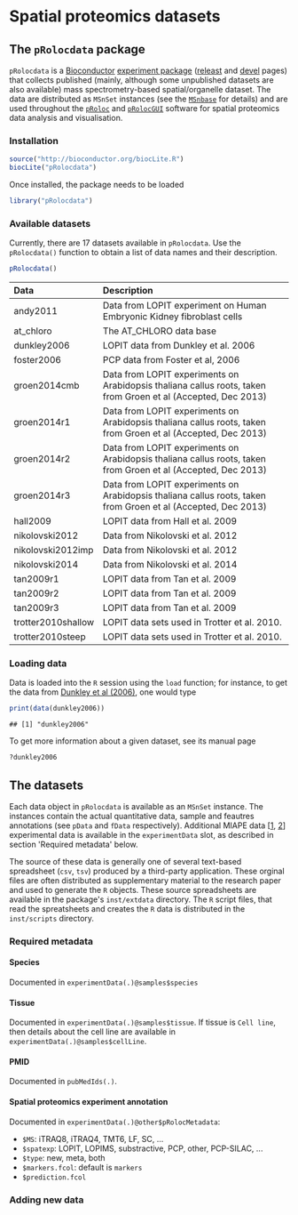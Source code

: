 Spatial proteomics datasets
============================

## The `pRolocdata` package

`pRolocdata` is a [Bioconductor](http://bioconductor.org/)
[experiment package](http://bioconductor.org/packages/release/BiocViews.html#___ExperimentData)
([releast](http://bioconductor.org/packages/release/data/experiment/html/pRolocdata.html)
and
[devel](http://bioconductor.org/packages/devel/data/experiment/html/pRolocdata.html)
pages) that collects published (mainly, although some unpublished
datasets are also available) mass spectrometry-based spatial/organelle
dataset. The data are distributed as `MSnSet` instances (see the
[`MSnbase`](http://www.bioconductor.org/packages/release/bioc/html/MSnbase.html)
for details) and are used throughout the
[`pRoloc`](http://bioconductor.org/packages/release/data/experiment/html/pRolocdata.html)
and
[`pRolocGUI`](http://bioconductor.org/packages/devel/bioc/html/pRolocGUI.html)
software for spatial proteomics data analysis and visualisation.

### Installation




```r
source("http://bioconductor.org/biocLite.R")
biocLite("pRolocdata")
```

Once installed, the package needs to be loaded


```r
library("pRolocdata")
```

### Available datasets

Currently, there are 17 datasets available in
`pRolocdata`. Use the `pRolocdata()` function to obtain a list of data
names and their description.


```r
pRolocdata()
```


|Data               |Description                                                                                                   |
|:------------------|:-------------------------------------------------------------------------------------------------------------|
|andy2011           |Data from LOPIT experiment on Human Embryonic Kidney fibroblast cells                                         |
|at_chloro          |The AT_CHLORO data base                                                                                       |
|dunkley2006        |LOPIT data from Dunkley et al. 2006                                                                           |
|foster2006         |PCP data from Foster et al, 2006                                                                              |
|groen2014cmb       |Data from LOPIT experiments on Arabidopsis thaliana callus roots, taken from Groen et al (Accepted, Dec 2013) |
|groen2014r1        |Data from LOPIT experiments on Arabidopsis thaliana callus roots, taken from Groen et al (Accepted, Dec 2013) |
|groen2014r2        |Data from LOPIT experiments on Arabidopsis thaliana callus roots, taken from Groen et al (Accepted, Dec 2013) |
|groen2014r3        |Data from LOPIT experiments on Arabidopsis thaliana callus roots, taken from Groen et al (Accepted, Dec 2013) |
|hall2009           |LOPIT data from Hall et al. 2009                                                                              |
|nikolovski2012     |Data from Nikolovski et al. 2012                                                                              |
|nikolovski2012imp  |Data from Nikolovski et al. 2012                                                                              |
|nikolovski2014     |Data from Nikolovski et al. 2014                                                                              |
|tan2009r1          |LOPIT data from Tan et al. 2009                                                                               |
|tan2009r2          |LOPIT data from Tan et al. 2009                                                                               |
|tan2009r3          |LOPIT data from Tan et al. 2009                                                                               |
|trotter2010shallow |LOPIT data sets used in Trotter et al. 2010.                                                                  |
|trotter2010steep   |LOPIT data sets used in Trotter et al. 2010.                                                                  |
### Loading data

Data is loaded into the `R` session using the `load` function; for
instance, to get the data from
[Dunkley et al (2006)](http://www.pnas.org/content/103/17/6518.abstract),
one would type


```r
print(data(dunkley2006))
```

```
## [1] "dunkley2006"
```

To get more information about a given dataset, see its manual page


```r
?dunkley2006
```

## The datasets

Each data object in `pRolocdata` is available as an `MSnSet`
instance. The instances contain the actual quantitative data, sample
and feautres annotations (see `pData` and `fData`
respectively). Additional MIAPE data
[[1](https://en.wikipedia.org/wiki/Minimum_Information_About_a_Proteomics_Experiment),
[2](http://www.nature.com/nbt/journal/v25/n8/abs/nbt1329.html)]
experimental data is available in the `experimentData` slot, as
described in section 'Required metadata' below.

The source of these data is generally one of several text-based
spreadsheet (`csv`, `tsv`) produced by a third-party
application. These orginal files are often distributed as
supplementary material to the research paper and used to generate the
`R` objects. These source spreadsheets are available in the package's
`inst/extdata` directory. The `R` script files, that read the
spreatsheets and creates the `R` data is distributed in the
`inst/scripts` directory. 

### Required metadata

#### Species
Documented in `experimentData(.)@samples$species`

#### Tissue

Documented in `experimentData(.)@samples$tissue`. If tissue is `Cell
line`, then details about the cell line are available in
`experimentData(.)@samples$cellLine`.

#### PMID
Documented in `pubMedIds(.)`.

#### Spatial proteomics experiment annotation

Documented in `experimentData(.)@other$pRolocMetadata`:
  - `$MS`: iTRAQ8, iTRAQ4, TMT6, LF, SC, ...
  - `$spatexp`: LOPIT, LOPIMS, substractive, PCP, other, PCP-SILAC, ...
  - `$type`: new, meta, both
  - `$markers.fcol`: default is `markers`
  - `$prediction.fcol`

### Adding new data
